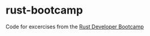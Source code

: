 # rust-bootcamp

Code for excercises from the [Rust Developer Bootcamp](https://product.letsgetrusty.com/bootcamp-training-2mb) 
